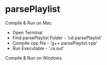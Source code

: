 # parsePlaylist

Compile & Run on Mac
- Open Terminal
- Find parsePlaylist Folder
        - 'cd parsePlaylist'
- Compile cpp file
        - 'g++ parsePlaylist.cpp'
- Run Executable 
        - './a.out'

Compile & Run on Windows